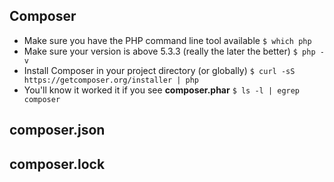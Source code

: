 ## Composer

- Make sure you have the PHP command line tool available
`$ which php`
- Make sure your version is above 5.3.3 (really the later the better)
`$ php -v`
- Install Composer in your project directory (or globally)
`$ curl -sS https://getcomposer.org/installer | php`
- You'll know it worked it if you see **composer.phar**
`$ ls -l | egrep composer`

## composer.json

## composer.lock